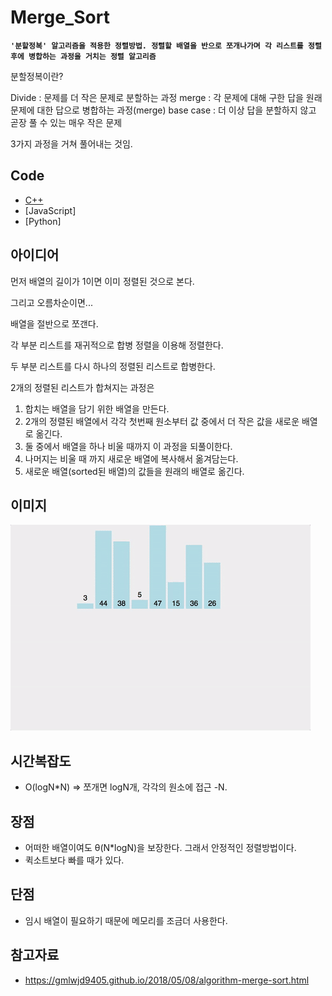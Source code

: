 # Merge_Sort

**`'분할정복' 알고리즘을 적용한 정렬방법. 정렬할 배열을 반으로 쪼개나가며 각 리스트를 정렬후에 병합하는 과정을 거치는 정렬 알고리즘`**

분할정복이란?

Divide : 문제를 더 작은 문제로 분할하는 과정
merge : 각 문제에 대해 구한 답을 원래 문제에 대한 답으로 병합하는 과정(merge)
base case : 더 이상 답을 분할하지 않고 곧장 풀 수 있는 매우 작은 문제

3가지 과정을 거쳐 풀어내는 것임.

## Code

- [C++](./code/Merge.cpp)
- [JavaScript]
- [Python]

## 아이디어

먼저 배열의 길이가 1이면 이미 정렬된 것으로 본다.

그리고 오름차순이면...

배열을 절반으로 쪼갠다.

각 부분 리스트를 재귀적으로 합병 정렬을 이용해 정렬한다.

두 부분 리스트를 다시 하나의 정렬된 리스트로 합병한다.

2개의 정렬된 리스트가 합쳐지는 과정은

1. 합치는 배열을 담기 위한 배열을 만든다.
2. 2개의 정렬된 배열에서 각각 첫번째 원소부터 값 중에서 더 작은 값을 새로운 배열로 옮긴다.
3. 둘 중에서 배열을 하나 비울 때까지 이 과정을 되풀이한다.
4. 나머지는 비울 때 까지 새로운 배열에 복사해서 옮겨담는다.
5. 새로운 배열(sorted된 배열)의 값들을 원래의 배열로 옮긴다.

## 이미지

![병합정렬](https://github.com/Songwonseok/CS-Study/blob/main/Algorithm/image/mergesort.GIF?raw=true)

## 시간복잡도

- O(logN*N) => 쪼개면 logN개, 각각의 원소에 접근 -N.

## 장점

- 어떠한 배열이여도 θ(N*logN)을 보장한다. 그래서 안정적인 정렬방법이다.
- 퀵소트보다 빠를 때가 있다.

## 단점
- 임시 배열이 필요하기 때문에 메모리를 조금더 사용한다.

## 참고자료
- https://gmlwjd9405.github.io/2018/05/08/algorithm-merge-sort.html